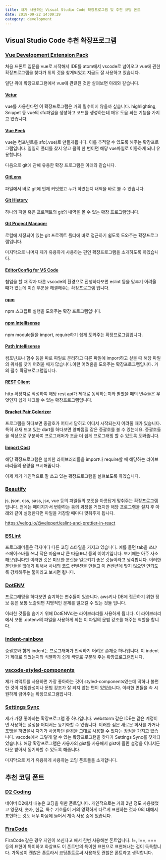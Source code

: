 ```yaml
---
title: 내가 사용하는 Visual Studio Code 확장프로그램 및 추천 코딩 폰트
date: 2019-09-22 14:09:29
category: development
---
```


## Visual Studio Code 추천 확장프로그램

### [Vue Development Extension Pack](https://marketplace.visualstudio.com/items?itemName=changjoo-park.vscode-vue-devpack)

처음 프론트 입문을 vue로 시작해서 IDE를 atom에서 vscode로 넘어오고 vue에 관한 확장프로그램을 찾다가 위의 것을 찾게되었고 지금도 잘 사용하고 있습니다.

일단 위에 확장프로그램에서 vue에 관련된 것만 살펴보면 아래와 같습니다.

#### [Vetur](https://marketplace.visualstudio.com/items?itemName=octref.vetur)

vue를 사용한다면 이 확장프로그램은 거의 필수이지 않을까 싶습니다.
highlighting, Snippet 등 vue의 sfc파일을 생성하고 코드를 생성하는데 매우 도움 되는 기능을 가지고 있습니다.

#### [Vue Peek](https://marketplace.visualstudio.com/items?itemName=dariofuzinato.vue-peek)

vue는 컴포넌트를 sfc(.vue)로 만들게됩니다.
이를 추적할 수 있도록 해주는 확장프로그램입니다.
일일히 폴더를 찾지 않고 클릭 한 번이면 해당 vue파일로 이동하게 되니 유용합니다.

다음으로 git에 관해 유용한 확장 프로그램은 아래와 같습니다.

#### [GitLens](https://marketplace.visualstudio.com/items?itemName=eamodio.gitlens)

파일에서 바로 git에 언제 커밋했고 누가 하였는지 내역을 바로 볼 수 있습니다.

#### [Git History](https://marketplace.visualstudio.com/items?itemName=donjayamanne.githistory)

하나의 파일 혹은 프로젝트의 git의 내역을 볼 수 있는 확장 프로그램입니다.

#### [Git Project Manager](https://marketplace.visualstudio.com/items?itemName=felipecaputo.git-project-manager)

로컬에 저장되어 있는 git 프로젝트 폴더에 바로 접근하기 쉽도록 도와주는 확장프로그램입니다.

마지막으로 나머지 제가 유용하게 사용하는 편인 확장프로그램을 소개하도록 하겠습니다.

#### [EditorConfig for VS Code](https://marketplace.visualstudio.com/items?itemName=EditorConfig.EditorConfig)

협업을 할 때 각자 다른 vscode의 환경으로 진행하다보면 eslint 등을 맞추기 어려울 때가 있는데 이런 부분을 해결해주는 확장프로그램 입니다.

#### [npm](https://marketplace.visualstudio.com/items?itemName=eg2.vscode-npm-script)

npm 스크립트 실행을 도와주는 확장 프로그램입니다.

#### [npm Intellisense](https://marketplace.visualstudio.com/items?itemName=christian-kohler.npm-intellisense)

npm module들을 import, require하기 쉽게 도와주는 확장프로그램입니다.

#### [Path Intellisense](https://marketplace.visualstudio.com/items?itemName=christian-kohler.path-intellisense)

컴포넌트나 함수 등을 따로 파일로 분리하고 다른 파일에 import하고 싶을 때 해당 파일의 위치를 찾기 어려울 때가 많습니다.이런 어려움을 도와주는 확장프로그램입니다.
거의 필수 확장프로그램입니다.

#### [REST Client](https://marketplace.visualstudio.com/items?itemName=humao.rest-client)

http 확장자로 작성하여 해당 rest api가 제대로 동작하는지와 받았을 때의 변수들은 무엇인지 쉽게 체크할 수 있는 확장프로그램입니다.

#### [Bracket Pair Colorizer](https://marketplace.visualstudio.com/items?itemName=CoenraadS.bracket-pair-colorizer)

프로그램을 하다보면 중괄호가 어디서 닫히고 어디서 시작되는지 어려울 때가 있습니다.
특히 요새 뜨고 있는 dart를 하다보면 양파껍질 같은 중괄호를 볼 수 있는데요.
중괄호들을 색상으로 구분하여 프로그래머가 조금 더 쉽게 프로그래밍 할 수 있도록 도와줍니다.

#### [Import Cost](https://marketplace.visualstudio.com/items?itemName=wix.vscode-import-cost)

해당 확장프로그램은 설치한 라이브러리들을 import나 require할 때 해당하는 라이브러리들의 용량을 표시해줍니다.

이제 제가 개인적으로 잘 쓰고 있는 확장프로그램을 살펴보도록 하겠습니다.

### [Beautify](https://marketplace.visualstudio.com/items?itemName=HookyQR.beautify)

js, json, css, sass, jsx, vue 등의 파일들의 포맷을 아름답게 맞춰주는 확장프로그램입니다.
전에는 페이지가서 변환하는 등의 과정을 거쳤지만 해당 프로그램을 설치 후 아래와 같이 설정한다면 파일을 저장할 때마다 맞춰주게 됩니다.

https://velog.io/@velopert/eslint-and-prettier-in-react

### [ESLint](https://marketplace.visualstudio.com/items?itemName=dbaeumer.vscode-eslint)

프로그래머들은 각자마다 다른 코딩 스타일을 가지고 있습니다.
예를 들면 tab을 쓰냐 스페이스바를 쓰냐 작은 따옴표냐 큰 따옴표냐 등의 이야기입니다.
보기에는 아주 사소해보입니다만 이러한 것은 미묘한 분란을 일으키기 좋은 것들이라고 생각합니다.
이러한 분란들을 없애기 위해서 사내의 코드 컨벤션을 만들고 이 컨벤션에 맞지 않으면 안되도록 강제해주는 툴이라고 보시면 됩니다.

### [DotENV](https://marketplace.visualstudio.com/items?itemName=mikestead.dotenv)

프로그래밍을 하다보면 숨겨하는 변수들이 있습니다. aws키나 DB에 접근하기 위한 정보 등은 보통 노출되면 치명적인 문제를 일으킬 수 있는 것들 입니다.

이러한 것들을 숨기기 위해 DotENV라는 라이브러리를 사용하게 됩니다.
이 라이브러리에서 보통 .dotenv의 파일을 사용하게 되는 이 파일의 문법 강조를 해주는 역할을 합니다.

### [indent-rainbow](https://marketplace.visualstudio.com/items?itemName=oderwat.indent-rainbow)

중괄호와 함께 indent는 프로그래머가 인식하기 어려운 존재중 하나입니다.
이 indent가 제대로 되었는지와 식별하기 쉽게 색깔로 구분해 주는 확장프로그램입니다.

### [vscode-styled-components](https://marketplace.visualstudio.com/items?itemName=jpoissonnier.vscode-styled-components)

제가 리액트를 사용하면 가장 좋아하는 것이 styled-components였는데 딱하나 불편한 것이 자동완성이나 문법 강조가 잘 되지 않는 면이 있었습니다.
이러한 면들을 속 시원하게 긁어주는 확장프로그램입니다.

### [Settings Sync](https://marketplace.visualstudio.com/items?itemName=Shan.code-settings-sync)

제가 가장 좋아하는 확장프로그램 중 하나입니다.
webstorm 같은 IDE는 같은 계정이면 사용하는 설정을 어디서든 동기화할 수 있습니다.
이러한 점은 새로운 회사를 가거나 포맷을 하였을시 자기가 사용하던 환경을 그대로 사용할 수 있다는 장점을 가지고 있습니다.
vscode에서 그렇게 할 수 있는 확장프로그램을 찾다가 Settings Sync를 찾게되었습니다.
해당 확장프로그램은 사용자의 gist를 사용해서 gist에 올린 설정을 어디서든 다운 받아서 동기화할 수 있도록 해줍니다.

마지막으로 제가 유용하게 사용하는 코딩 폰트들을 소개합니다.

## 추천 코딩 폰트

### [D2 Coding](https://github.com/naver/d2codingfont)

네이버 D2에서 내놓은 코딩을 위한 폰트입니다.
개인적으로는 거의 2년 정도 사용했었고 영문자, 숫자, 한글, 특수 기호들이 거의 명확하게 다르게 표현하는 것과 0의 대해서 표현하는 것도 너무 마음에 들어서 계속 사용 중에 있습니다.

### [FiraCode](https://github.com/tonsky/FiraCode)

FiraCode 같은 경우 지인이 쓰신다고 해서 한번 사용해본 폰트입니다.
!=, !==, === 등의 표현이 특이하고 화살표도 이 폰트만의 특이한 표현으로 표현해내는 점이 독특합니다.
가독성이 괜찮은 폰트라서 코딩폰트로써 사용해도 괜찮은 폰트라고 생각합니다.
